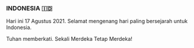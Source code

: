### INDONESIA 🇮🇩
Hari ini 17 Agustus 2021. Selamat mengenang hari paling bersejarah untuk Indonesia.

Tuhan memberkati. Sekali Merdeka Tetap Merdeka!
